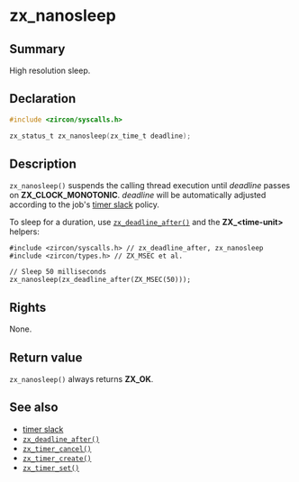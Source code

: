 <!-- Generated by zircon/scripts/update-docs-from-fidl, do not edit! -->
# zx_nanosleep

## Summary

High resolution sleep.

## Declaration

```c
#include <zircon/syscalls.h>

zx_status_t zx_nanosleep(zx_time_t deadline);
```

## Description

`zx_nanosleep()` suspends the calling thread execution until *deadline* passes
on **ZX_CLOCK_MONOTONIC**. *deadline* will be automatically adjusted according to the job's
[timer slack] policy.

To sleep for a duration, use [`zx_deadline_after()`] and the
**ZX_\<time-unit\>** helpers:

```
#include <zircon/syscalls.h> // zx_deadline_after, zx_nanosleep
#include <zircon/types.h> // ZX_MSEC et al.

// Sleep 50 milliseconds
zx_nanosleep(zx_deadline_after(ZX_MSEC(50)));
```

## Rights

None.

## Return value

`zx_nanosleep()` always returns **ZX_OK**.

## See also

 - [timer slack]
 - [`zx_deadline_after()`]
 - [`zx_timer_cancel()`]
 - [`zx_timer_create()`]
 - [`zx_timer_set()`]

[timer slack]: /docs/concepts/kernel/timer_slack.md
[`zx_deadline_after()`]: deadline_after.md
[`zx_timer_cancel()`]: timer_cancel.md
[`zx_timer_create()`]: timer_create.md
[`zx_timer_set()`]: timer_set.md

